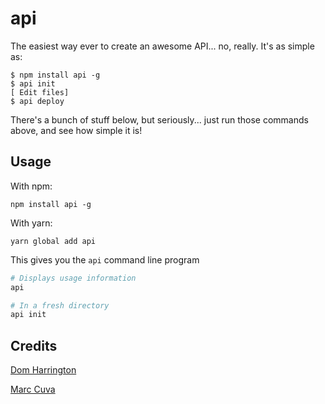 # api

The easiest way ever to create an awesome API... no, really. It's as simple as:

```shell
$ npm install api -g
$ api init
[ Edit files]
$ api deploy
```

There's a bunch of stuff below, but seriously... just run those commands above, and see how simple it is!

## Usage

With npm:
```
npm install api -g
```

With yarn:
```
yarn global add api
```

This gives you the `api` command line program

```sh
# Displays usage information
api

# In a fresh directory
api init
```

## Credits
[Dom Harrington](https://github.com/domharrington)

[Marc Cuva](https://github.com/mjcuva)
